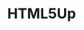 ---
codehost: https://github.com/https://github.com/html5up
colors:
- '#E7746F'
font:
  google: https://fonts.google.com/specimen/Source+Sans+Pro
  name: Source Sans Pro
  url: https://github.com/adobe-fonts/source-sans-pro
images:
- html5up-icon.svg
- html5up-ar21.svg
logohandle: html5up
sort: html5up
title: HTML5Up
twitter: https://x.com/ajlkn
website: https://html5up.net/
---